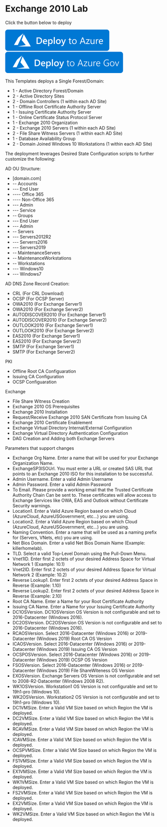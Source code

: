 # Exchange 2010 Lab

Click the button below to deploy

[![Deploy To Azure](https://raw.githubusercontent.com/Azure/azure-quickstart-templates/master/1-CONTRIBUTION-GUIDE/images/deploytoazure.svg?sanitize=true)](https://portal.azure.com/#create/Microsoft.Template/uri/https%3A%2F%2Fraw.githubusercontent.com%2Felliottfieldsjr%2FKillerHomeLab%2Fmaster%2FExchange2010-1-Forest_2-DomainControllers_2-ADSites_2-Workstations%2Fazuredeploy.json)
[![Deploy To Azure US Gov](https://raw.githubusercontent.com/Azure/azure-quickstart-templates/master/1-CONTRIBUTION-GUIDE/images/deploytoazuregov.svg?sanitize=true)](https://portal.azure.us/#create/Microsoft.Template/uri/https%3A%2F%2Fraw.githubusercontent.com%2Felliottfieldsjr%2FKillerHomeLab%2Fmaster%2FExchange2010-1-Forest_2-DomainControllers_2-ADSites_2-Workstations%2Fazuredeploy.json)

This Templates deploys a Single Forest/Domain:

- 1 - Active Directory Forest/Domain
- 2 - Active Directory Sites
- 2 - Domain Controllers (1 within each AD Site)
- 1 - Offline Root Certificate Authority Server
- 1 - Issuing Certificate Authority Server
- 1 - Online Certificate Status Protocol Server
- 1 - Exchange 2010 Organization
- 2 - Exchange 2010 Servers (1 within each AD Site)
- 2 - File Share Witness Servers (1 within each AD Site)
- 1 - Database Availability Group
- 2 - Domain Joined Windows 10 Workstations (1 within each AD Site)

The deployment leverages Desired State Configuration scripts to further customize the following:

AD OU Structure:
- [domain.com]
- -- Accounts
- --- End User
- ---- Office 365
- ---- Non-Office 365
- --- Admin
- --- Service
- -- Groups
- --- End User
- --- Admin
- -- Servers
- --- Servers2012R2
- --- Serverrs2016
- --- Servers2019
- -- MaintenanceServers
- -- MaintenanceWorkstations
- -- Workstations
- --- Windows10
- --- Windows7

AD DNS Zone Record Creation:
- CRL (For CRL Download)
- OCSP (For OCSP Server)
- OWA2010 (For Exchange Server1)
- OWA2010 (For Exchange Server2)
- AUTODISCOVER2010 (For Exchange Server1)
- AUTODISCOVER2010 (For Exchange Server2)
- OUTLOOK2010 (For Exchange Server1)
- OUTLOOK2010 (For Exchange Server2)
- EAS2010 (For Exchange Server1)
- EAS2010 (For Exchange Server2)
- SMTP (For Exchange Server1)
- SMTP (For Exchange Server2)

PKI
- Offline Root CA Configuaration
- Issuing CA Configuration
- OCSP Configuaration

Exchange
- File Share Witness Creation
- Exchange 2010 OS Prerequisites
- Exchange 2010 Installation
- Request/Receive Exchange 2010 SAN Certificate from Issuing CA
- Exchange 2010 Certificate Enablement
- Exchange Virtual Directory Internal/External Configuration
- Exchange Virtual Directory Authentication Configuration
- DAG Creation and Adding both Exchange Servers

Parameters that support changes
- Exchange Org Name. Enter a name that will be used for your Exchange Organization Name.
- ExchangeSP3ISOUrl.  You must enter a URL or created SAS URL that points to an Exchange 2010 ISO for this installation to be successful.
- Admin Username.  Enter a valid Admin Username
- Admin Password.  Enter a valid Admin Password
- To Email.  Please provide a working email that the Trusted Certificate Authority Chain Can be sent to.  These certificates will allow access to Exchange Services like OWA, EAS and Outlook without Certificate Security warnings.
- Location1. Enter a Valid Azure Region based on which Cloud (AzureCloud, AzureUSGovernment, etc...) you are using.
- Location2. Enter a Valid Azure Region based on which Cloud (AzureCloud, AzureUSGovernment, etc...) you are using.
- Naming Convention. Enter a name that will be used as a naming prefix for (Servers, VNets, etc) you are using.
- Net Bios Domain.  Enter a valid Net Bios Domain Name (Example:  killerhomelab).
- TLD.  Select a valid Top-Level Domain using the Pull-Down Menu.
- Vnet1ID.  Enter first 2 octets of your desired Address Space for Virtual Network 1 (Example:  10.1)
- Vnet2ID.  Enter first 2 octets of your desired Address Space for Virtual Network 2 (Example:  10.2)
- Reverse Lookup1.  Enter first 2 octets of your desired Address Space in Reverse (Example:  1.10)
- Reverse Lookup2.  Enter first 2 octets of your desired Address Space in Reverse (Example:  2.10)
- Root CA Name.  Enter a Name for your Root Certificate Authority
- Issuing CA Name.  Enter a Name for your Issuing Certificate Authority
- DC1OSVersion.  DC1OSVersion OS Version is not configurable and set to 2016-Datacenter (Windows 2016).
- DC2OSVersion.  DC2OSVersion OS Version is not configurable and set to 2016-Datacenter (Windows 2016).
- RCAOSVersion.  Select 2016-Datacenter (Windows 2016) or 2019-Datacenter (Windows 2019) Root CA OS Version
- ICAOSVersion.  Select 2016-Datacenter (Windows 2016) or 2019-Datacenter (Windows 2019) Issuing CA OS Version
- OCSPOSVersion.  Select 2016-Datacenter (Windows 2016) or 2019-Datacenter (Windows 2019) OCSP OS Version
- FSOSVersion.  Select 2016-Datacenter (Windows 2016) or 2019-Datacenter (Windows 2019) File ShareWiteness OS Version
- EXOSVersion.  Exchange Servers OS Version is not configurable and set to 2008-R2-Datacenter (Windows 2008 R2).
- WK1OSVersion.  Workstation1 OS Version is not configurable and set to 19h1-pro (Windows 10).
- WK2OSVersion.  Workstation2 OS Version is not configurable and set to 19h1-pro (Windows 10).
- DC1VMSize.  Enter a Valid VM Size based on which Region the VM is deployed.
- DC2VMSize.  Enter a Valid VM Size based on which Region the VM is deployed.
- RCAVMSize.  Enter a Valid VM Size based on which Region the VM is deployed.
- ICAVMSize.  Enter a Valid VM Size based on which Region the VM is deployed.
- OCSPVMSize.  Enter a Valid VM Size based on which Region the VM is deployed.
- FS1VMSize.  Enter a Valid VM Size based on which Region the VM is deployed.
- EX1VMSize.  Enter a Valid VM Size based on which Region the VM is deployed.
- WK1VMSize.  Enter a Valid VM Size based on which Region the VM is deployed.
- FS2VMSize.  Enter a Valid VM Size based on which Region the VM is deployed.
- EX2VMSize.  Enter a Valid VM Size based on which Region the VM is deployed.
- WK2VMSize.  Enter a Valid VM Size based on which Region the VM is deployed.